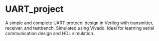 # UART_project
A simple and complete UART protocol design in Verilog with transmitter, receiver, and testbench. Simulated using Vivado. Ideal for learning serial communication design and HDL simulation.
